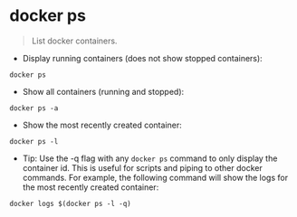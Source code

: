 # docker ps

> List docker containers.

- Display running containers (does not show stopped containers):

`docker ps`

- Show all containers (running and stopped):

`docker ps -a`

- Show the most recently created container:

`docker ps -l`

- Tip: Use the -q flag with any `docker ps` command to only display the container id. This is useful for scripts and piping to other docker commands. For example, the following command will show the logs for the most recently created container:

`docker logs $(docker ps -l -q)`
